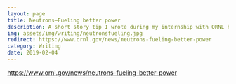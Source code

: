 ```yaml
---
layout: page
title: Neutrons—Fueling better power
description: A short story tip I wrote during my internship with ORNL highlighting the use of neutron scattering in investigating improved fuel cell materials.
img: assets/img/writing/neutronsfueling.jpg
redirect: https://www.ornl.gov/news/neutrons-fueling-better-power
category: Writing
date: 2019-02-04
---
```


https://www.ornl.gov/news/neutrons-fueling-better-power